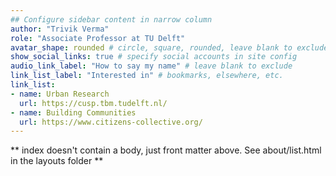 ```yaml
---
## Configure sidebar content in narrow column
author: "Trivik Verma"
role: "Associate Professor at TU Delft"
avatar_shape: rounded # circle, square, rounded, leave blank to exclude
show_social_links: true # specify social accounts in site config
audio_link_label: "How to say my name" # leave blank to exclude
link_list_label: "Interested in" # bookmarks, elsewhere, etc.
link_list:
- name: Urban Research
  url: https://cusp.tbm.tudelft.nl/
- name: Building Communities
  url: https://www.citizens-collective.org/
---
```


** index doesn't contain a body, just front matter above.
See about/list.html in the layouts folder **